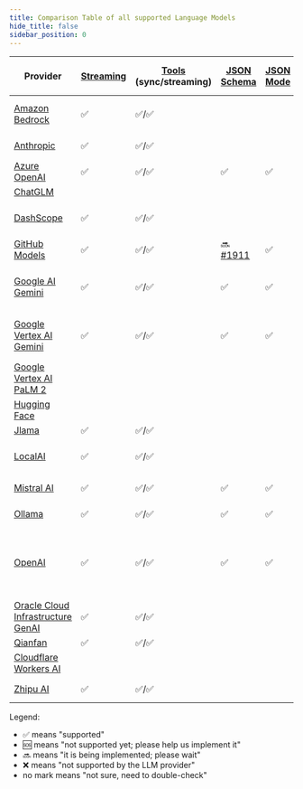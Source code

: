 ```yaml
---
title: Comparison Table of all supported Language Models
hide_title: false
sidebar_position: 0
---
```


| Provider                                                                         | [Streaming](/tutorials/response-streaming) | [Tools](/tutorials/tools) (sync/streaming) | [JSON Schema](/tutorials/structured-outputs#json-schema)           | [JSON Mode](/tutorials/ai-services#json-mode) | Supported [Modalities](/tutorials/chat-and-language-models/#multimodality) (Input) | [Observability](/tutorials/observability) | [Customizable HTTP Client](/tutorials/customizable-http-client) | Local Deployment                                  | Supports Native Image | Comments                    |
|----------------------------------------------------------------------------------|--------------------------------------------|--------------------------------------------|--------------------------------------------------------------------|-----------------------------------------------|------------------------------------------------------------------------------------|-------------------------------------------|-----------------------------------------------------------------|---------------------------------------------------|-----------------------|-----------------------------|
| [Amazon Bedrock](/integrations/language-models/amazon-bedrock)                   | ✅                                          | ✅/✅                                        |                                                                    |                                               | text, image, PDF                                                                   | ✅                                         |                                                                 |                                                   |                       |                             |
| [Anthropic](/integrations/language-models/anthropic)                             | ✅                                          | ✅/✅                                        |                                                                    |                                               | text, image                                                                        | ✅                                         | ✅                                                               |                                                   | ✅                     |                             |
| [Azure OpenAI](/integrations/language-models/azure-open-ai)                      | ✅                                          | ✅/✅                                        | ✅                                                                  | ✅                                             | text, image                                                                        | ✅                                         |                                                                 |                                                   |                       |                             |
| [ChatGLM](/integrations/language-models/chatglm)                                 |                                            |                                            |                                                                    |                                               | text                                                                               |                                           |                                                                 |                                                   |                       |                             |
| [DashScope](/integrations/language-models/dashscope)                             | ✅                                          | ✅/✅                                        |                                                                    |                                               | text, image, audio                                                                 | ✅                                         |                                                                 |                                                   |                       |                             |
| [GitHub Models](/integrations/language-models/github-models)                     | ✅                                          | ✅/✅                                        | 🔜 [#1911](https://github.com/langchain4j/langchain4j/issues/1911) | ✅                                             | text, image                                                                        | ✅                                         |                                                                 |                                                   |                       |                             |
| [Google AI Gemini](/integrations/language-models/google-ai-gemini)               | ✅                                          | ✅/✅                                        | ✅                                                                  | ✅                                             | text, image, audio, video, PDF                                                     | ✅                                         | ✅                                                               |                                                   |                       |                             |
| [Google Vertex AI Gemini](/integrations/language-models/google-vertex-ai-gemini) | ✅                                          | ✅/✅                                        | ✅                                                                  | ✅                                             | text, image, audio, video, PDF                                                     | ✅                                         |                                                                 |                                                   |                       |                             |
| [Google Vertex AI PaLM 2](/integrations/language-models/google-palm)             |                                            |                                            |                                                                    |                                               | text                                                                               |                                           |                                                                 |                                                   | ✅                     |                             |
| [Hugging Face](/integrations/language-models/hugging-face)                       |                                            |                                            |                                                                    |                                               | text                                                                               |                                           |                                                                 |                                                   |                       |                             |
| [Jlama](/integrations/language-models/jlama)                                     | ✅                                          | ✅/✅                                        |                                                                    |                                               | text                                                                               |                                           |                                                                 | ✅                                                 | ✅                     |                             |
| [LocalAI](/integrations/language-models/local-ai)                                | ✅                                          | ✅/✅                                        |                                                                    |                                               | text, image, audio                                                                 |                                           |                                                                 | ✅                                                 |                       |                             |
| [Mistral AI](/integrations/language-models/mistral-ai)                           | ✅                                          | ✅/✅                                        | ✅                                                                  | ✅                                             | text, image                                                                        | ✅                                         | ✅                                                               |                                                   |                       |                             |
| [Ollama](/integrations/language-models/ollama)                                   | ✅                                          | ✅/✅                                        | ✅                                                                  | ✅                                             | text, image                                                                        | ✅                                         | ✅                                                               | ✅                                                 |                       |                             |
| [OpenAI](/integrations/language-models/open-ai)                                  | ✅                                          | ✅/✅                                        | ✅                                                                  | ✅                                             | text, image, audio, PDF                                                            | ✅                                         | ✅                                                               | Compatible with: Ollama, LM Studio, GPT4All, etc. | ✅                     | Compatible with: Groq, etc. |
| [Oracle Cloud Infrastructure GenAI](/integrations/language-models/oci-genai)     | ✅                                          | ✅/✅                                        |                                                                    |                                               | text, image                                                                        |                                           |                                                                 |                                                   | ✅                     |                             |
| [Qianfan](/integrations/language-models/qianfan)                                 | ✅                                          | ✅/✅                                        |                                                                    |                                               | text                                                                               |                                           |                                                                 |                                                   |                       |                             |
| [Cloudflare Workers AI](/integrations/language-models/workers-ai)                |                                            |                                            |                                                                    |                                               | text                                                                               |                                           |                                                                 |                                                   |                       |                             |
| [Zhipu AI](/integrations/language-models/zhipu-ai)                               | ✅                                          | ✅/✅                                        |                                                                    |                                               | text, image                                                                        | ✅                                         |                                                                 |                                                   |                       |                             |

Legend:

- ✅ means "supported"
- 🆘 means "not supported yet; please help us implement it"
- 🔜 means "it is being implemented; please wait"
- ❌ means "not supported by the LLM provider"
- no mark means "not sure, need to double-check"
